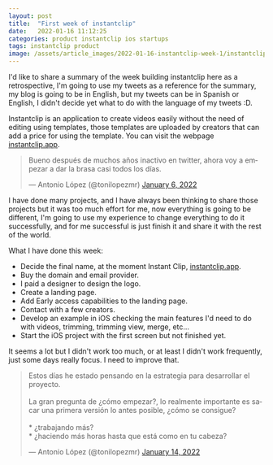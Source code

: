 ```yaml
---
layout: post
title:  "First week of instantclip"
date:   2022-01-16 11:12:25
categories: product instantclip ios startups
tags: instantclip product 
image: /assets/article_images/2022-01-16-instantclip-week-1/instantclip_horizontal.png
---
```


I'd like to share a summary of the week building instantclip here as a retrospective, I'm going to use my tweets as a reference for the summary, my blog is going to be in English, but my tweets can be in Spanish or English, I didn't decide yet what to do with the language of my tweets :D.

Instantclip is an application to create videos easily without the need of editing using templates, those templates are uploaded by creators that can add a price for using the template. You can visit the webpage [instantclip.app][1].

<div>
<blockquote class="twitter-tweet"><p lang="es" dir="ltr">Bueno después de muchos años inactivo en twitter, ahora voy a empezar a dar la brasa casi todos los días.</p>&mdash; Antonio López (@tonilopezmr) <a href="https://twitter.com/tonilopezmr/status/1479063819150413828?ref_src=twsrc%5Etfw">January 6, 2022</a></blockquote> <script async src="https://platform.twitter.com/widgets.js" charset="utf-8"></script>
</div>

I have done many projects, and I have always been thinking to share those projects but it was too much effort for me, now everything is going to be different, I'm going to use my experience to change everything to do it successfully, and for me successful is just finish it and share it with the rest of the world.

What I have done this week:

* Decide the final name, at the moment Instant Clip, [instantclip.app][1].
* Buy the domain and email provider.
* I paid a designer to design the logo.
* Create a landing page.
* Add Early access capabilities to the landing page.
* Contact with a few creators.
* Develop an example in iOS checking the main features I'd need to do with videos, trimming, trimming view, merge, etc...
* Start the iOS project with the first screen but not finished yet.


It seems a lot but I didn't work too much, or at least I didn't work frequently, just some days really focus. I need to improve that.

<div>
<blockquote class="twitter-tweet"><p lang="es" dir="ltr">Estos días he estado pensando en la estrategia para desarrollar el proyecto.<br><br>La gran pregunta de ¿cómo empezar?, lo realmente importante es sacar una primera versión lo antes posible, ¿cómo se consigue?<br><br>* ¿trabajando más?<br>* ¿haciendo más horas hasta que está como en tu cabeza?</p>&mdash; Antonio López (@tonilopezmr) <a href="https://twitter.com/tonilopezmr/status/1481979138047201282?ref_src=twsrc%5Etfw">January 14, 2022</a></blockquote> <script async src="https://platform.twitter.com/widgets.js" charset="utf-8"></script>
</div>

[1]: https://instantclip.app
